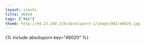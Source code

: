 ```yaml
--- 
layout: sieutv
title: 46020
tags: ["46k"]
thumb: http://94.23.248.219/absoluporn-1/image/002/46020.jpg
---
```

{% include absoluporn key="46020" %} 
